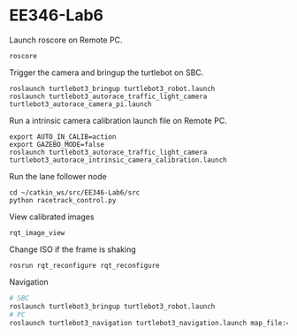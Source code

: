 # EE346-Lab6

Launch roscore on Remote PC.
```
roscore
```
Trigger the camera and bringup the turtlebot on SBC.
```
roslaunch turtlebot3_bringup turtlebot3_robot.launch
roslaunch turtlebot3_autorace_traffic_light_camera turtlebot3_autorace_camera_pi.launch
```

Run a intrinsic camera calibration launch file on Remote PC.
```
export AUTO_IN_CALIB=action
export GAZEBO_MODE=false
roslaunch turtlebot3_autorace_traffic_light_camera turtlebot3_autorace_intrinsic_camera_calibration.launch
```
<!-- Run a extrinsic camera calibration launch file on Remote PC.
```
$ export AUTO_EX_CALIB=action
$ roslaunch turtlebot3_autorace_traffic_light_camera turtlebot3_autorace_extrinsic_camera_calibration.launch
``` -->

Run the lane follower node
```
cd ~/catkin_ws/src/EE346-Lab6/src
python racetrack_control.py
```

View calibrated images
```
rqt_image_view
```

Change ISO if the frame is shaking

```
rosrun rqt_reconfigure rqt_reconfigure
```



Navigation
```bash
# SBC
roslaunch turtlebot3_bringup turtlebot3_robot.launch
# PC
roslaunch turtlebot3_navigation turtlebot3_navigation.launch map_file:=$HOME/map_lab.yaml
```